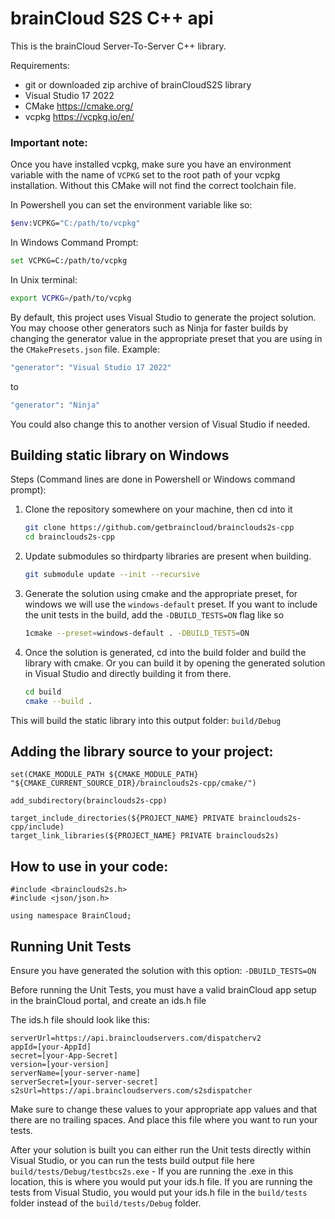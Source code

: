 # brainCloud S2S C++ api

This is the brainCloud Server-To-Server C++ library.

Requirements:

- git or downloaded zip archive of brainCloudS2S library 
- Visual Studio 17 2022
- CMake https://cmake.org/
- vcpkg https://vcpkg.io/en/

### Important note: 
Once you have installed vcpkg, make sure you have an environment variable with the name of `VCPKG` set to the root path of your vcpkg installation. Without this CMake will not find the correct toolchain file.

In Powershell you can set the environment variable like so:
```bash
$env:VCPKG="C:/path/to/vcpkg"
```
In Windows Command Prompt:
```bash
set VCPKG=C:/path/to/vcpkg
```
In Unix terminal:
```bash
export VCPKG=/path/to/vcpkg
```

By default, this project uses Visual Studio to generate the project solution. You may choose other generators such as Ninja for faster builds by changing the generator value in the appropriate preset that you are using in the `CMakePresets.json` file.
Example:
```bash 
"generator": "Visual Studio 17 2022"
```
to 
```bash 
"generator": "Ninja"
```
You could also change this to another version of Visual Studio if needed.

## Building static library on Windows

Steps (Command lines are done in Powershell or Windows command prompt):

1.	Clone the repository somewhere on your machine, then cd into it
	```bash
	git clone https://github.com/getbraincloud/brainclouds2s-cpp
	cd brainclouds2s-cpp
	```
2.	Update submodules so thirdparty libraries are present when building.
	```bash
	git submodule update --init --recursive
	```
3.	Generate the solution using cmake and the appropriate preset, for windows we will use the `windows-default` preset. If you want to include the unit tests in the build, add the `-DBUILD_TESTS=ON` flag like so
	```bash
	1cmake --preset=windows-default . -DBUILD_TESTS=ON
	```
4.	Once the solution is generated, cd into the build folder and build the library with cmake. Or you can build it by opening the generated solution in Visual Studio and directly building it from there. 
	```bash
	cd build
	cmake --build .
	```
	
This will build the static library into this output folder: `build/Debug`
 
## Adding the library source to your project:
```
set(CMAKE_MODULE_PATH ${CMAKE_MODULE_PATH} "${CMAKE_CURRENT_SOURCE_DIR}/brainclouds2s-cpp/cmake/")

add_subdirectory(brainclouds2s-cpp)

target_include_directories(${PROJECT_NAME} PRIVATE brainclouds2s-cpp/include)
target_link_libraries(${PROJECT_NAME} PRIVATE brainclouds2s)
```

## How to use in your code:
```
#include <brainclouds2s.h>
#include <json/json.h>

using namespace BrainCloud;

```

## Running Unit Tests 

Ensure you have generated the solution with this option: `-DBUILD_TESTS=ON`

Before running the Unit Tests, you must have a valid brainCloud app setup in the brainCloud portal, and create an ids.h file

The ids.h file should look like this:
```
serverUrl=https://api.braincloudservers.com/dispatcherv2
appId=[your-AppId]
secret=[your-App-Secret]
version=[your-version]
serverName=[your-server-name]
serverSecret=[your-server-secret]
s2sUrl=https://api.braincloudservers.com/s2sdispatcher
```
Make sure to change these values to your appropriate app values and that there are no trailing spaces. And place this file where you want to run your tests.

After your solution is built you can either run the Unit tests directly within Visual Studio, or you can run the tests build output file here `build/tests/Debug/testbcs2s.exe` - If you are running the .exe in this location, this is where you would put your ids.h file. If you are running the tests from Visual Studio, you would put your ids.h file in the `build/tests` folder instead of the `build/tests/Debug` folder. 
